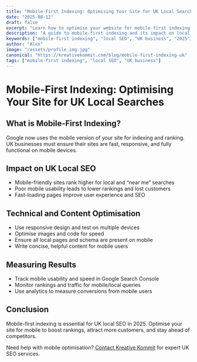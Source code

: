 ```yaml
---
title: "Mobile-First Indexing: Optimising Your Site for UK Local Searches"
date: "2025-08-12"
draft: false
excerpt: "Learn how to optimise your website for mobile-first indexing and boost local search rankings in the UK."
description: "A guide to mobile-first indexing and its impact on local SEO for UK businesses."
keywords: ["mobile-first indexing", "local SEO", "UK business", "2025"]
author: "Alex"
image: "/assets/profile_img.jpg"
canonical: "https://kreativekommit.com/blog/mobile-first-indexing-uk"
tags: ["mobile-first indexing", "local SEO", "UK business"]
---
```


# Mobile-First Indexing: Optimising Your Site for UK Local Searches

## What is Mobile-First Indexing?
Google now uses the mobile version of your site for indexing and ranking. UK businesses must ensure their sites are fast, responsive, and fully functional on mobile devices.

## Impact on UK Local SEO
- Mobile-friendly sites rank higher for local and “near me” searches
- Poor mobile usability leads to lower rankings and lost customers
- Fast-loading pages improve user experience and SEO

## Technical and Content Optimisation
- Use responsive design and test on multiple devices
- Optimise images and code for speed
- Ensure all local pages and schema are present on mobile
- Write concise, helpful content for mobile users

## Measuring Results
- Track mobile usability and speed in Google Search Console
- Monitor rankings and traffic for mobile/local queries
- Use analytics to measure conversions from mobile users

## Conclusion
Mobile-first indexing is essential for UK local SEO in 2025. Optimise your site for mobile to boost rankings, attract more customers, and stay ahead of competitors.

Need help with mobile optimisation? [Contact Kreative Kommit](mailto:hello@kreativekommit.com) for expert UK SEO services.
